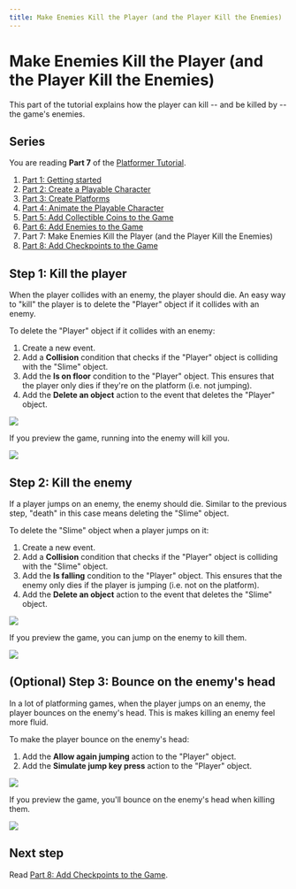 ```yaml
---
title: Make Enemies Kill the Player (and the Player Kill the Enemies)
---
```

# Make Enemies Kill the Player (and the Player Kill the Enemies)

This part of the tutorial explains how the player can kill -- and be killed by -- the game's enemies.

## Series

You are reading **Part 7** of the [Platformer Tutorial](/gdevelop5/tutorials/platformer).

1. [Part 1: Getting started](/gdevelop5/tutorials/platformer)
2. [Part 2: Create a Playable Character](/gdevelop5/tutorials/platformer/part-2)
3. [Part 3: Create Platforms](/gdevelop5/tutorials/platformer/part-3)
4. [Part 4: Animate the Playable Character](/gdevelop5/tutorials/platformer/part-4)
5. [Part 5: Add Collectible Coins to the Game](/gdevelop5/tutorials/platformer/part-5)
6. [Part 6: Add Enemies to the Game](/gdevelop5/tutorials/platformer/part-6)
7. Part 7: Make Enemies Kill the Player (and the Player Kill the Enemies)
8. [Part 8: Add Checkpoints to the Game](/gdevelop5/tutorials/platformer/part-8)


## Step 1: Kill the player

When the player collides with an enemy, the player should die. An easy way to "kill" the player is to delete the "Player" object if it collides with an enemy.

To delete the "Player" object if it collides with an enemy:

1. Create a new event.
2. Add a **Collision** condition that checks if the "Player" object is colliding with the "Slime" object.
3. Add the **Is on floor** condition to the "Player" object. This ensures that the player only dies if they're on the platform (i.e. not jumping).
4. Add the **Delete an object** action to the event that deletes the "Player" object.

![](/gdevelop5/tutorials/platformer/07-01-kill-player.jpg)

If you preview the game, running into the enemy will kill you.

![](/gdevelop5/tutorials/platformer/07-02-killing-player-preview.gif)

## Step 2: Kill the enemy

If a player jumps on an enemy, the enemy should die. Similar to the previous step, "death" in this case means deleting the "Slime" object.

To delete the "Slime" object when a player jumps on it:

1. Create a new event.
2. Add a **Collision** condition that checks if the "Player" object is colliding with the "Slime" object.
3. Add the **Is falling** condition to the "Player" object. This ensures that the enemy only dies if the player is jumping (i.e. not on the platform).
4. Add the **Delete an object** action to the event that deletes the "Slime" object.

![](/gdevelop5/tutorials/platformer/07-03-kill-enemy.jpg)

If you preview the game, you can jump on the enemy to kill them.

![](/gdevelop5/tutorials/platformer/07-04-killing-enemy-preview.gif)

## (Optional) Step 3: Bounce on the enemy's head

In a lot of platforming games, when the player jumps on an enemy, the player bounces on the enemy's head. This is makes killing an enemy feel more fluid.

To make the player bounce on the enemy's head:

1. Add the **Allow again jumping** action to the "Player" object.
2. Add the **Simulate jump key press** action to the "Player" object.

![](/gdevelop5/tutorials/platformer/07-05-bounce-kill.jpg)

If you preview the game, you'll bounce on the enemy's head when killing them.

![](/gdevelop5/tutorials/platformer/07-06-killing-enemy-bounce-preview.gif)

## Next step

Read [Part 8: Add Checkpoints to the Game](/gdevelop5/tutorials/platformer/part-8).